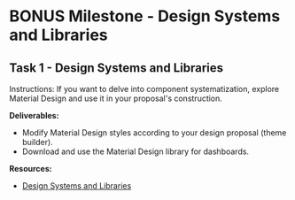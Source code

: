 # BONUS Milestone - Design Systems and Libraries


## Task 1 - Design Systems and Libraries
Instructions:
If you want to delve into component systematization, explore Material Design and use it in your proposal's construction.

**Deliverables:**
- Modify Material Design styles according to your design proposal (theme builder).
- Download and use the Material Design library for dashboards.


**Resources:**
- [Design Systems and Libraries](https://redi-school-1.gitbook.io/ux-ui-bootcamp/3.-project-dashboard/bonus-milestone-design-systems-and-libraries)

